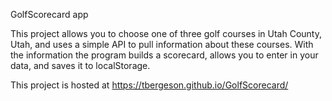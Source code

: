 GolfScorecard app

This project allows you to choose one of three golf courses in Utah County, Utah, and uses a simple API to pull information about these courses.
With the information the program builds a scorecard, allows you to enter in your data, and saves it to localStorage.

This project is hosted at https://tbergeson.github.io/GolfScorecard/

